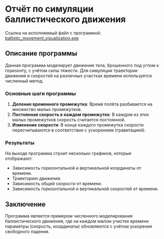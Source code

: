 
# Отчёт по симуляции баллистического движения

Ссылка на исполняемый файл с программой: [ballistic_movement_visualization.exe](https://drive.google.com/drive/folders/1D21uuw61HFgApwHCO2jaRYHK5oxqH52_?usp=sharing) 

## Описание программы

Данная программа моделирует движение тела, брошенного под углом к горизонту, с учётом силы тяжести. Для симуляции траектории движения и скоростей на различных участках времени используется численный метод.

### Основные шаги программы

1. **Деление временного промежутка**: Время полёта разбивается на множество малых промежутков.
2. **Постоянная скорость в каждом промежутке**: В каждом из этих малых промежутков скорость считается постоянной.
3. **Изменение скорости**: В конце каждого промежутка скорости пересчитываются в соответствии с ускорением (гравитацией).

### Результаты

На выходе программа строит несколько графиков, которые отображают:
- Зависимость горизонтальной и вертикальной координаты от времени.
- Траекторию движения.
- Зависимость общей скорости от времени.
- Зависимость горизонтальной и вертикальной скоростей от времени.

## Заключение

Программа является примером численного моделирования баллистического движения, где на каждом малом участке времени параметры (скорость, координаты) обновляются с учётом ускорения свободного падения.
